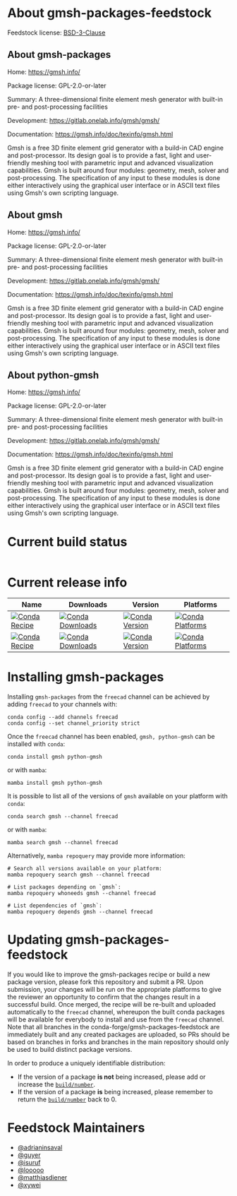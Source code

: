 About gmsh-packages-feedstock
=============================

Feedstock license: [BSD-3-Clause](https://github.com/conda-forge/gmsh-feedstock/blob/main/LICENSE.txt)


About gmsh-packages
-------------------

Home: https://gmsh.info/

Package license: GPL-2.0-or-later

Summary: A three-dimensional finite element mesh generator with built-in pre- and post-processing facilities

Development: https://gitlab.onelab.info/gmsh/gmsh/

Documentation: https://gmsh.info/doc/texinfo/gmsh.html

Gmsh is a free 3D finite element grid generator with a build-in CAD
engine and post-processor. Its design goal is to provide a fast, light
and user-friendly meshing tool with parametric input and advanced
visualization capabilities. Gmsh is built around four modules:
geometry, mesh, solver and post-processing. The specification of any
input to these modules is done either interactively using the graphical
user interface or in ASCII text files using Gmsh's own scripting
language.


About gmsh
----------

Home: https://gmsh.info/

Package license: GPL-2.0-or-later

Summary: A three-dimensional finite element mesh generator with built-in pre- and post-processing facilities

Development: https://gitlab.onelab.info/gmsh/gmsh/

Documentation: https://gmsh.info/doc/texinfo/gmsh.html

Gmsh is a free 3D finite element grid generator with a build-in CAD
engine and post-processor. Its design goal is to provide a fast, light
and user-friendly meshing tool with parametric input and advanced
visualization capabilities. Gmsh is built around four modules:
geometry, mesh, solver and post-processing. The specification of any
input to these modules is done either interactively using the graphical
user interface or in ASCII text files using Gmsh's own scripting
language.


About python-gmsh
-----------------

Home: https://gmsh.info/

Package license: GPL-2.0-or-later

Summary: A three-dimensional finite element mesh generator with built-in pre- and post-processing facilities

Development: https://gitlab.onelab.info/gmsh/gmsh/

Documentation: https://gmsh.info/doc/texinfo/gmsh.html

Gmsh is a free 3D finite element grid generator with a build-in CAD
engine and post-processor. Its design goal is to provide a fast, light
and user-friendly meshing tool with parametric input and advanced
visualization capabilities. Gmsh is built around four modules:
geometry, mesh, solver and post-processing. The specification of any
input to these modules is done either interactively using the graphical
user interface or in ASCII text files using Gmsh's own scripting
language.


Current build status
====================


<table>
</table>

Current release info
====================

| Name | Downloads | Version | Platforms |
| --- | --- | --- | --- |
| [![Conda Recipe](https://img.shields.io/badge/recipe-gmsh-green.svg)](https://anaconda.org/freecad/gmsh) | [![Conda Downloads](https://img.shields.io/conda/dn/freecad/gmsh.svg)](https://anaconda.org/freecad/gmsh) | [![Conda Version](https://img.shields.io/conda/vn/freecad/gmsh.svg)](https://anaconda.org/freecad/gmsh) | [![Conda Platforms](https://img.shields.io/conda/pn/freecad/gmsh.svg)](https://anaconda.org/freecad/gmsh) |
| [![Conda Recipe](https://img.shields.io/badge/recipe-python--gmsh-green.svg)](https://anaconda.org/freecad/python-gmsh) | [![Conda Downloads](https://img.shields.io/conda/dn/freecad/python-gmsh.svg)](https://anaconda.org/freecad/python-gmsh) | [![Conda Version](https://img.shields.io/conda/vn/freecad/python-gmsh.svg)](https://anaconda.org/freecad/python-gmsh) | [![Conda Platforms](https://img.shields.io/conda/pn/freecad/python-gmsh.svg)](https://anaconda.org/freecad/python-gmsh) |

Installing gmsh-packages
========================

Installing `gmsh-packages` from the `freecad` channel can be achieved by adding `freecad` to your channels with:

```
conda config --add channels freecad
conda config --set channel_priority strict
```

Once the `freecad` channel has been enabled, `gmsh, python-gmsh` can be installed with `conda`:

```
conda install gmsh python-gmsh
```

or with `mamba`:

```
mamba install gmsh python-gmsh
```

It is possible to list all of the versions of `gmsh` available on your platform with `conda`:

```
conda search gmsh --channel freecad
```

or with `mamba`:

```
mamba search gmsh --channel freecad
```

Alternatively, `mamba repoquery` may provide more information:

```
# Search all versions available on your platform:
mamba repoquery search gmsh --channel freecad

# List packages depending on `gmsh`:
mamba repoquery whoneeds gmsh --channel freecad

# List dependencies of `gmsh`:
mamba repoquery depends gmsh --channel freecad
```




Updating gmsh-packages-feedstock
================================

If you would like to improve the gmsh-packages recipe or build a new
package version, please fork this repository and submit a PR. Upon submission,
your changes will be run on the appropriate platforms to give the reviewer an
opportunity to confirm that the changes result in a successful build. Once
merged, the recipe will be re-built and uploaded automatically to the
`freecad` channel, whereupon the built conda packages will be available for
everybody to install and use from the `freecad` channel.
Note that all branches in the conda-forge/gmsh-packages-feedstock are
immediately built and any created packages are uploaded, so PRs should be based
on branches in forks and branches in the main repository should only be used to
build distinct package versions.

In order to produce a uniquely identifiable distribution:
 * If the version of a package **is not** being increased, please add or increase
   the [``build/number``](https://docs.conda.io/projects/conda-build/en/latest/resources/define-metadata.html#build-number-and-string).
 * If the version of a package **is** being increased, please remember to return
   the [``build/number``](https://docs.conda.io/projects/conda-build/en/latest/resources/define-metadata.html#build-number-and-string)
   back to 0.

Feedstock Maintainers
=====================

* [@adrianinsaval](https://github.com/adrianinsaval/)
* [@guyer](https://github.com/guyer/)
* [@isuruf](https://github.com/isuruf/)
* [@looooo](https://github.com/looooo/)
* [@matthiasdiener](https://github.com/matthiasdiener/)
* [@xywei](https://github.com/xywei/)

